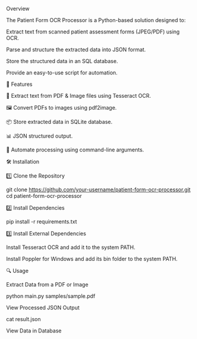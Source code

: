  Overview

The Patient Form OCR Processor is a Python-based solution designed to:

Extract text from scanned patient assessment forms (JPEG/PDF) using OCR.

Parse and structure the extracted data into JSON format.

Store the structured data in an SQL database.

Provide an easy-to-use script for automation.

🚀 Features

📄 Extract text from PDF & Image files using Tesseract OCR.

🖼️ Convert PDFs to images using pdf2image.

📦 Store extracted data in SQLite database.

📊 JSON structured output.

🔄 Automate processing using command-line arguments.

🛠 Installation

1️⃣ Clone the Repository

git clone https://github.com/your-username/patient-form-ocr-processor.git
cd patient-form-ocr-processor

2️⃣ Install Dependencies

pip install -r requirements.txt

3️⃣ Install External Dependencies

Install Tesseract OCR and add it to the system PATH.

Install Poppler for Windows and add its bin folder to the system PATH.

🔍 Usage

Extract Data from a PDF or Image

python main.py samples/sample.pdf

View Processed JSON Output

cat result.json

View Data in Database
